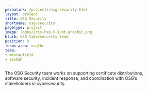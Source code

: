 ```yaml
---
permalink: /projects/osg-security.html
layout: project
title: OSG Security
shortname: osg-security
pagetype: project
image: logos/Iris-hep-5-just-graphic.png
blurb: OSG Cybersecurity team
position: 3
focus-area: osglhc
team:
- mtstanfield
- zsshah
---
```


The OSG Security team works on supporting certificate distributions, software security,
incident response, and coordination with OSG’s stakeholders in cybersecurity.
